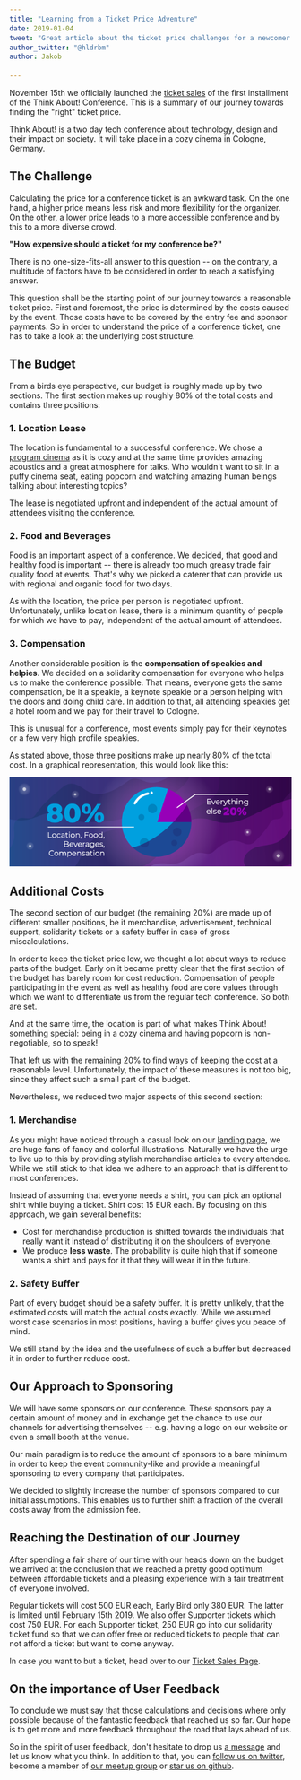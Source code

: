 ```yaml
---
title: "Learning from a Ticket Price Adventure"
date: 2019-01-04
tweet: "Great article about the ticket price challenges for a newcomer conference @ThinkAboutConf #thinkabout19"
author_twitter: "@hldrbm"
author: Jakob

---
```


November 15th we officially launched the [ticket sales](/en/tickets.html) of
the first installment of the Think About! Conference. This is a summary of our
journey towards finding the "right" ticket price.

Think About! is a two day tech conference about technology, design and their
impact on society. It will take place in a cozy cinema in Cologne, Germany.

## The Challenge

Calculating the price for a conference ticket is an awkward task. On the one
hand, a higher price means less risk and more flexibility for the organizer. On
the other, a lower price leads to a more accessible conference and by this to a
more diverse crowd.

**"How expensive should a ticket for my conference be?"**

There is no one-size-fits-all answer to this question -- on the contrary, a
multitude of factors have to be considered in order to reach a satisfying
answer.

This question shall be the starting point of our journey towards a reasonable
ticket price. First and foremost, the price is determined by the costs caused
by the event. Those costs have to be covered by the entry fee and sponsor
payments. So in order to understand the price of a conference ticket, one has
to take a look at the underlying cost structure.

## The Budget

From a birds eye perspective, our budget is roughly made up by two sections.
The first section makes up roughly 80% of the total costs and contains three
positions:

### 1. Location Lease

The location is fundamental to a successful conference. We chose a [program
cinema](https://www.cinenova.de/) as it is cozy and at the same time provides
amazing acoustics and a great atmosphere for talks. Who wouldn't want to sit in
a puffy cinema seat, eating popcorn and watching amazing human beings talking
about interesting topics?

The lease is negotiated upfront and independent of the actual amount of
attendees visiting the conference.

### 2. Food and Beverages

Food is an important aspect of a conference. We decided, that good and healthy
food is important -- there is already too much greasy trade fair quality food
at events. That's why we picked a caterer that can provide us with regional and
organic food for two days.

As with the location, the price per person is negotiated upfront.
Unfortunately, unlike location lease, there is a minimum quantity of people for
which we have to pay, independent of the actual amount of attendees.

### 3. Compensation

Another considerable position is the **compensation of speakies and helpies**.
We decided on a solidarity compensation for everyone who helps us to make the
conference possible. That means, everyone gets the same compensation, be it a
speakie, a keynote speakie or a person helping with the doors and doing child
care. In addition to that, all attending speakies get a hotel room and we pay
for their travel to Cologne.

This is unusual for a conference, most events simply pay for their keynotes or a
few very high profile speakies.

As stated above, those three positions make up nearly 80% of the total cost. In
a graphical representation, this would look like this:

![Graph that shows a bar filled by 80%](/assets/images/blog/learning-from-a-ticket-price-adventure/stats.png)

## Additional Costs

The second section of our budget (the remaining 20%) are made up of different
smaller positions, be it merchandise, advertisement, technical support,
solidarity tickets or a safety buffer in case of gross miscalculations.

In order to keep the ticket price low, we thought a lot about ways to reduce
parts of the budget. Early on it became pretty clear that the first section of
the budget has barely room for cost reduction. Compensation of people
participating in the event as well as healthy food are core values through
which we want to differentiate us from the regular tech conference. So both are
set.

And at the same time, the location is part of what makes Think About! something
special: being in a cozy cinema and having popcorn is non-negotiable, so to
speak!

That left us with the remaining 20% to find ways of keeping the cost at a
reasonable level. Unfortunately, the impact of these measures is not too big,
since they affect such a small part of the budget.

Nevertheless, we reduced two major aspects of this second section:

### 1. Merchandise

As you might have noticed through a casual look on our [landing page](/en/), we
are huge fans of fancy and colorful illustrations. Naturally we have the urge
to live up to this by providing stylish merchandise articles to every attendee.
While we still stick to that idea we adhere to an approach that is different to
most conferences.

Instead of assuming that everyone needs a shirt, you can pick an optional shirt
while buying a ticket. Shirt cost 15 EUR each. By focusing on this approach, we
gain several benefits:

* Cost for merchandise production is shifted towards the individuals that
really want it instead of distributing it on the shoulders of everyone.
* We produce **less waste**. The probability is quite high that if someone
wants a shirt and pays for it that they will wear it in the future.

### 2. Safety Buffer

Part of every budget should be a safety buffer. It is pretty unlikely, that the
estimated costs will match the actual costs exactly. While we assumed worst
case scenarios in most positions, having a buffer gives you peace of mind.

We still stand by the idea and the usefulness of such a buffer but decreased it
in order to further reduce cost.

## Our Approach to Sponsoring

We will have some sponsors on our conference. These sponsors pay a certain
amount of money and in exchange get the chance to use our channels for
advertising themselves -- e.g. having a logo on our website or even a small
booth at the venue.

Our main paradigm is to reduce the amount of sponsors to a bare minimum in
order to keep the event community-like and provide a meaningful sponsoring to
every company that participates.

We decided to slightly increase the number of sponsors compared to our initial
assumptions. This enables us to further shift a fraction of the overall costs
away from the admission fee.

## Reaching the Destination of our Journey

After spending a fair share of our time with our heads down on the budget we
arrived at the conclusion that we reached a pretty good optimum between
affordable tickets and a pleasing experience with a fair treatment of everyone
involved.

Regular tickets will cost 500 EUR each, Early Bird only 380 EUR. The latter is
limited until February 15th 2019. We also offer Supporter tickets which cost
750 EUR. For each Supporter ticket, 250 EUR go into our solidarity ticket fund
so that we can offer free or reduced tickets to people that can not afford a
ticket but want to come anyway.

In case you want to but a ticket, head over to our [Ticket Sales
Page](/en/tickets.html).

## On the importance of User Feedback

To conclude we must say that those calculations and decisions where only
possible because of the fantastic feedback that reached us so far. Our hope is
to get more and more feedback throughout the road that lays ahead of us.

So in the spirit of user feedback, don't hesitate to drop us [a
message](mailto:kontakt@think-about.io) and let us know what you think. In
addition to that, you can [follow us on twitter](/goto/twitter), become a
member of [our meetup group](/goto/meetup) or [star us on
github](/goto/github).

